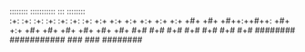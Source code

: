  ::::::::      :::::::::::         :::          ::::::::  
:+:    :+:         :+:           :+: :+:       :+:    :+: 
+:+                +:+          +:+   +:+      +:+    +:+ 
+#+                +#+         +#++:++#++:     +#+    +:+ 
+#+                +#+         +#+     +#+     +#+    +#+ 
#+#    #+#         #+#         #+#     #+#     #+#    #+# 
 ########      ###########     ###     ###      ########  
